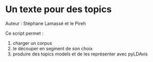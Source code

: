 # Un texte pour des topics

Auteur : Stéphane Lamassé et le Pireh

Ce script permet : 
1. charger un corpus
2. le découper en segment de son choix
3. produire des topics models et de les représenter avec pyLDAvis


